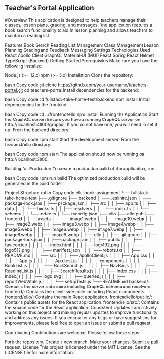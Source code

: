 ## Teacher's Portal Application
#Overview
This application is designed to help teachers manage their classes, lesson plans, grading, and messages. The application features a book search functionality to aid in lesson planning and allows teachers to maintain a reading list.

Features
Book Search
Reading List Management
Class Management
Lesson Planning
Grading and Feedback
Messaging
Settings
Technologies Used
React
Apollo Client
GraphQL
Material-UI (MUI)
React Spring
React Helmet
TypeScript (Backend)
Getting Started
Prerequisites
Make sure you have the following installed:

Node.js (>= 12.x)
npm (>= 6.x)
Installation
Clone the repository:

bash
Copy code
git clone https://github.com/your-username/teachers-portal.git
cd teachers-portal
Install dependencies for the backend:

bash
Copy code
cd fullstack-take-home-test/backend
npm install
Install dependencies for the frontend:

bash
Copy code
cd ../frontend/ello
npm install
Running the Application
Start the GraphQL server:
Ensure you have a running GraphQL server on http://localhost:4000/graphql. If you do not have one, you will need to set it up. From the backend directory:

bash
Copy code
npm start
Start the development server:
From the frontend/ello directory:

bash
Copy code
npm start
The application should now be running on http://localhost:3000.

Building for Production
To create a production build of the application, run:

bash
Copy code
npm run build
The optimized production build will be generated in the build folder.

Project Structure
kotlin
Copy code
ello-book-assignment
└── fullstack-take-home-test
    ├── .gitignore
    ├── backend
    │   ├── .eslintrc.json
    │   ├── package-lock.json
    │   ├── package.json
    │   ├── src
    │   │   ├── app.ts
    │   │   ├── data
    │   │   │   └── books.ts
    │   │   ├── resolvers
    │   │   │   └── index.ts
    │   │   └── schema
    │   │       └── index.ts
    │   └── tsconfig.json
    ├── ello
    ├── ello.pub
    ├── frontend
    │   ├── assets
    │   │   ├── image1.webp
    │   │   ├── image10.webp
    │   │   ├── image2.webp
    │   │   ├── image3.webp
    │   │   ├── image4.webp
    │   │   ├── image5.webp
    │   │   ├── image6.webp
    │   │   ├── image7.webp
    │   │   ├── image8.webp
    │   │   ├── image9.webp
    │   ├── ello
    │   │   ├── .gitignore
    │   │   ├── package-lock.json
    │   │   ├── package.json
    │   │   ├── public
    │   │   │   ├── favicon.ico
    │   │   │   ├── index.html
    │   │   │   ├── logo192.png
    │   │   │   ├── logo512.png
    │   │   │   ├── manifest.json
    │   │   │   └── robots.txt
    │   │   ├── README.md
    │   │   ├── src
    │   │   │   ├── ApolloClient.js
    │   │   │   ├── App.css
    │   │   │   ├── App.js
    │   │   │   ├── App.test.js
    │   │   │   ├── components
    │   │   │   │   ├── BookList.js
    │   │   │   │   ├── BookSearch.js
    │   │   │   │   ├── NavBar.js
    │   │   │   │   ├── ReadingList.js
    │   │   │   │   ├── SearchResults.js
    │   │   │   ├── index.css
    │   │   │   ├── index.js
    │   │   │   ├── logo.svg
    │   │   │   ├── queries.js
    │   │   │   ├── reportWebVitals.js
    │   │   │   └── setupTests.js
    └── README.md
backend/: Contains the server-side code including GraphQL schema and resolvers.
frontend/: Contains the client-side code including React components.
frontend/ello/: Contains the main React application.
frontend/ello/public/: Contains public assets for the React application.
frontend/ello/src/: Contains the source code for the React application.
Consistent Updates
I am actively working on this project and making regular updates to improve functionality and address any issues. If you encounter any bugs or have suggestions for improvements, please feel free to open an issue or submit a pull request.

Contributing
Contributions are welcome! Please follow these steps:

Fork the repository.
Create a new branch.
Make your changes.
Submit a pull request.
License
This project is licensed under the MIT License. See the LICENSE file for more information.
